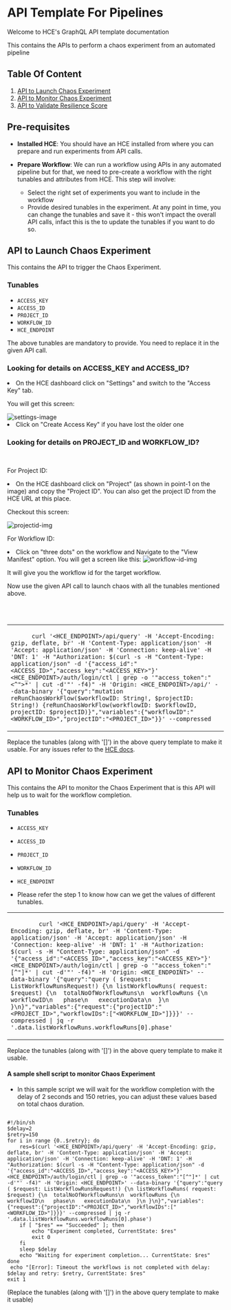 # API Template For Pipelines

Welcome to HCE's GraphQL API template documentation

This contains the APIs to perform a chaos experiment from an automated pipeline

## Table Of Content

1. [API to Launch Chaos Experiment](https://uditgaurav.github.io/cv/#api-to-launch-chaos-experiment)
2. [API to Monitor Chaos Experiment](https://uditgaurav.github.io/cv/#api-to-monitor-chaos-experiment)
3. [API to Validate Resilience Score]()

## Pre-requisites

- **Installed HCE**: You should have an HCE installed from where you can prepare and run experiments from API calls.

- **Prepare Workflow**: We can run a workflow using APIs in any automated pipeline but for that, we need to pre-create a workflow with the right tunables and attributes from HCE. This step will involve:
  - Select the right set of experiments you want to include in the workflow
  - Provide desired tunables in the experiment. At any point in time, you can change the tunables and save it - this won't impact the overall API calls, infact this is the to update the tunables if you want to do so.


## API to Launch Chaos Experiment

This contains the API to trigger the Chaos Experiment.

### Tunables 
- `ACCESS_KEY`
- `ACCESS_ID`
- `PROJECT_ID`
- `WORKFLOW_ID`
- `HCE_ENDPOINT`

The above tunables are mandatory to provide. You need to replace it in the given API call.

<h3>Looking for details on ACCESS_KEY and ACCESS_ID?</h3>

<li> On the HCE dashboard click on "Settings" and switch to the "Access Key" tab.

You will get this screen:

<img alt="settings-image" src="https://user-images.githubusercontent.com/35391335/212264846-3ea0401c-5ab7-4da5-bdb6-8559e1cb9712.png">

<li> Click on "Create Access Key" if you have lost the older one

<br>


<h3>Looking for details on PROJECT_ID and WORKFLOW_ID?</h3>
<br>

For Project ID:

<li> On the HCE dashboard click on "Project" (as shown in point-1 on the image) and copy the "Project ID". You can also get the project ID from the HCE URL at this place.

Checkout this screen:

<img alt="projectid-img" src="https://user-images.githubusercontent.com/35391335/212269753-9023352a-cf21-49df-9097-de4c23ae3766.png">

For Workflow ID:

<li> Click on "three dots" on the workflow and Navigate to the "View Manifest" option. You will get a screen like this:

<img alt="workflow-id-img" src="https://user-images.githubusercontent.com/35391335/212271135-b1e7999e-4c12-409c-80a0-0978610aacbb.png">

It will give you the workflow id for the target workflow.

Now use the given API call to launch chaos with all the tunables mentioned above.

<br><br>

<table>
  <tr>
    <td>
      <code>
      curl '&lt;HCE_ENDPOINT&gt;/api/query' -H 'Accept-Encoding: gzip, deflate, br' -H 'Content-Type: application/json' -H 'Accept: application/json' -H 'Connection: keep-alive' -H 'DNT: 1' -H "Authorization: $(curl -s -H "Content-Type: application/json" -d '{"access_id":"&lt;ACCESS_ID&gt;","access_key":"&lt;ACCESS_KEY&gt;"}' &lt;HCE_ENDPOINT&gt;/auth/login/ctl | grep -o '"access_token":"&lt;^"&gt;*' | cut -d'"' -f4)" -H 'Origin: &lt;HCE_ENDPOINT&gt;/api/' --data-binary '{"query":"mutation reRunChaosWorkFlow($workflowID: String!, $projectID: String!) {reRunChaosWorkFlow(workflowID: $workflowID, projectID: $projectID)}","variables":{"workflowID":"&lt;WORKFLOW_ID&gt;","projectID":"&lt;PROJECT_ID&gt;"}}' --compressed
      </code>
    </td>
  </tr>
</table>


Replace the tunables (along with '[]') in the above query template to make it usable. For any issues refer to the <a href="https://developer.harness.io/docs/chaos-engineering">HCE docs</a>.


## API to Monitor Chaos Experiment

This contains the API to monitor the Chaos Experiment that is this API will help us to wait for the workflow completion.

### Tunables 

- `ACCESS_KEY`
- `ACCESS_ID`
- `PROJECT_ID`
- `WORKFLOW_ID`
- `HCE_ENDPOINT`

- Please refer the step 1 to know how can we get the values of different tunables.

<table>
  <tr>
    <td>
      <code>
        curl '&lt;HCE_ENDPOINT&gt;/api/query' -H 'Accept-Encoding: gzip, deflate, br' -H 'Content-Type: application/json' -H 'Accept: application/json' -H 'Connection: keep-alive' -H 'DNT: 1' -H "Authorization: $(curl -s -H "Content-Type: application/json" -d '{"access_id":"&lt;ACCESS_ID&gt;","access_key":"&lt;ACCESS_KEY&gt;"}' &lt;HCE_ENDPOINT&gt;/auth/login/ctl | grep -o '"access_token":"[^"]*' | cut -d'"' -f4)" -H 'Origin: &lt;HCE_ENDPOINT&gt;' --data-binary '{"query":"query ( $request: ListWorkflowRunsRequest!) {\n listWorkflowRuns( request: $request) {\n  totalNoOfWorkflowRuns\n  workflowRuns {\n   workflowID\n   phase\n   executionData\n  }\n }\n}","variables":{"request":{"projectID":"&lt;PROJECT_ID&gt;","workflowIDs":["&lt;WORKFLOW_ID&gt;"]}}}' --compressed | jq -r '.data.listWorkflowRuns.workflowRuns[0].phase'
      </code>
    </td>
  </tr>
</table>

Replace the tunables (along with '[]') in the above query template to make it usable.

#### A sample shell script to monitor Chaos Experiment

- In this sample script we will wait for the workflow completion with the delay of 2 seconds and 150 retries, you can adjust these values based on total chaos duration.

<code>
#!/bin/sh
$delay=2
$retry=150
for i in range {0..$retry}; do
    res=$(curl '&lt;HCE_ENDPOINT&gt;/api/query' -H 'Accept-Encoding: gzip, deflate, br' -H 'Content-Type: application/json' -H 'Accept: application/json' -H 'Connection: keep-alive' -H 'DNT: 1' -H "Authorization: $(curl -s -H "Content-Type: application/json" -d '{"access_id":"&lt;ACCESS_ID&gt;","access_key":"&lt;ACCESS_KEY&gt;"}' &lt;HCE_ENDPOINT&gt;/auth/login/ctl | grep -o '"access_token":"[^"]*' | cut -d'"' -f4)" -H 'Origin: &lt;HCE_ENDPOINT&gt;' --data-binary '{"query":"query ( $request: ListWorkflowRunsRequest!) {\n listWorkflowRuns( request: $request) {\n  totalNoOfWorkflowRuns\n  workflowRuns {\n   workflowID\n   phase\n   executionData\n  }\n }\n}","variables":{"request":{"projectID":"&lt;PROJECT_ID&gt;","workflowIDs":["&lt;WORKFLOW_ID&gt;"]}}}' --compressed | jq -r '.data.listWorkflowRuns.workflowRuns[0].phase')
    if [ "$res" == "Succeeded" ]; then
        echo "Experiment completed, CurrentState: $res"
        exit 0
    fi
    sleep $delay
    echo "Waiting for experiment completion... CurrentState: $res"
done
 echo "[Error]: Timeout the workflows is not completed with delay: $delay and retry: $retry, CurrentState: $res"
exit 1
</code>

(Replace the tunables (along with '[]') in the above query template to make it usable)
